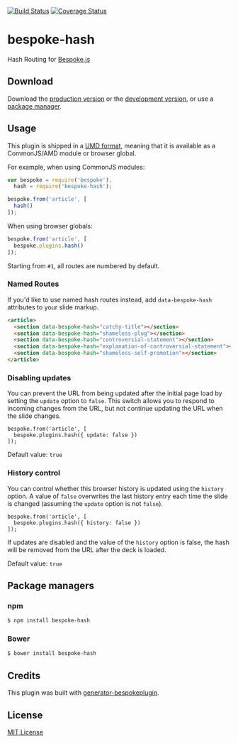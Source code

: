 [![Build Status](https://img.shields.io/travis/markdalgleish/bespoke-hash/master.svg?style=flat)](http://travis-ci.org/markdalgleish/bespoke-hash) [![Coverage Status](https://img.shields.io/coveralls/markdalgleish/bespoke-hash/master.svg?style=flat)](https://coveralls.io/r/markdalgleish/bespoke-hash)

# bespoke-hash

Hash Routing for [Bespoke.js](https://github.com/markdalgleish/bespoke.js)

## Download

Download the [production version][min] or the [development version][max], or use a [package manager](#package-managers).

[min]: https://raw.github.com/markdalgleish/bespoke-hash/master/dist/bespoke-hash.min.js
[max]: https://raw.github.com/markdalgleish/bespoke-hash/master/dist/bespoke-hash.js

## Usage

This plugin is shipped in a [UMD format](https://github.com/umdjs/umd), meaning that it is available as a CommonJS/AMD module or browser global.

For example, when using CommonJS modules:

```js
var bespoke = require('bespoke'),
  hash = require('bespoke-hash');

bespoke.from('article', [
  hash()
]);
```

When using browser globals:

```js
bespoke.from('article', [
  bespoke.plugins.hash()
]);
```

Starting from `#1`, all routes are numbered by default.

### Named Routes

If you'd like to use named hash routes instead, add `data-bespoke-hash` attributes to your slide markup.

```html
<article>
  <section data-bespoke-hash="catchy-title"></section>
  <section data-bespoke-hash="shameless-plug"></section>
  <section data-bespoke-hash="controversial-statement"></section>
  <section data-bespoke-hash="explanation-of-controversial-statement"></section>
  <section data-bespoke-hash="shameless-self-promotion"></section>
</article>
```

### Disabling updates

You can prevent the URL from being updated after the initial page load by setting the `update` option to `false`. This switch allows you to respond to incoming changes from the URL, but not continue updating the URL when the slide changes.

```
bespoke.from('article', [
  bespoke.plugins.hash({ update: false })
]);
```

Default value: `true`

### History control

You can control whether this browser history is updated using the `history` option. A value of `false` overwrites the last history entry each time the slide is changed (assuming the `update` option is not `false`).

```
bespoke.from('article', [
  bespoke.plugins.hash({ history: false })
]);
```

If updates are disabled and the value of the `history` option is false, the hash will be removed from the URL after the deck is loaded.

Default value: `true`

## Package managers

### npm

```bash
$ npm install bespoke-hash
```

### Bower

```bash
$ bower install bespoke-hash
```

## Credits

This plugin was built with [generator-bespokeplugin](https://github.com/markdalgleish/generator-bespokeplugin).

## License

[MIT License](http://en.wikipedia.org/wiki/MIT_License)
